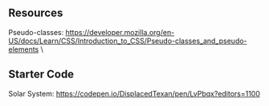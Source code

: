 ## Resources

Pseudo-classes: https://developer.mozilla.org/en-US/docs/Learn/CSS/Introduction_to_CSS/Pseudo-classes_and_pseudo-elements \

## Starter Code

Solar System: https://codepen.io/DisplacedTexan/pen/LvPbqx?editors=1100

